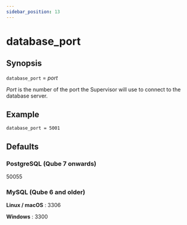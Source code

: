 ```yaml
---
sidebar_position: 13
---
```


# database_port

## Synopsis

`database_port` = _port_

_Port_ is the number of the port the Supervisor will use to connect to the database server.

## Example
```
database_port = 5001
```

## Defaults

### PostgreSQL (Qube 7 onwards)

50055

### MySQL (Qube 6 and older)

**Linux / macOS** : 3306

**Windows** : 3300

